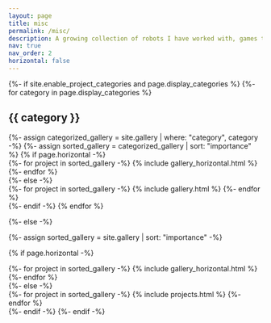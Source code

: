 ```yaml
---
layout: page
title: misc
permalink: /misc/
description: A growing collection of robots I have worked with, games that have influenced my life and some photos I have taken.
nav: true
nav_order: 2
horizontal: false
---
```


<!-- pages/gallery.md -->
<div class="gallery">
{%- if site.enable_project_categories and page.display_categories %}
  <!-- Display categorized gallery -->
  {%- for category in page.display_categories %}
  <h2 class="category">{{ category }}</h2>
  {%- assign categorized_gallery = site.gallery | where: "category", category -%}
  {%- assign sorted_gallery = categorized_gallery | sort: "importance" %}
  <!-- Generate cards for each project -->
  {% if page.horizontal -%}
  <div class="container">
    <div class="row row-cols-2">
    {%- for project in sorted_gallery -%}
      {% include gallery_horizontal.html %}
    {%- endfor %}
    </div>
  </div>
  {%- else -%}
  <div class="grid">
    {%- for project in sorted_gallery -%}
      {% include gallery.html %}
    {%- endfor %}
  </div>
  {%- endif -%}
  {% endfor %}

{%- else -%}
<!-- Display gallery without categories -->
  {%- assign sorted_gallery = site.gallery | sort: "importance" -%}
  <!-- Generate cards for each project -->
  {% if page.horizontal -%}
  <div class="container">
    <div class="row row-cols-2">
    {%- for project in sorted_gallery -%}
      {% include gallery_horizontal.html %}
    {%- endfor %}
    </div>
  </div>
  {%- else -%}
  <div class="grid">
    {%- for project in sorted_gallery -%}
      {% include projects.html %}
    {%- endfor %}
  </div>
  {%- endif -%}
{%- endif -%}
</div>
